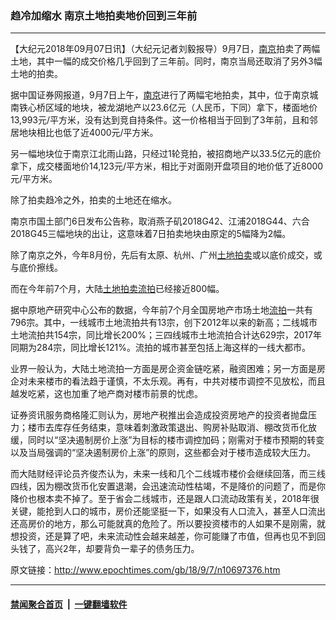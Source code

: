 ### 趋冷加缩水 南京土地拍卖地价回到三年前
------------------------

<p>【大纪元2018年09月07日讯】（大纪元记者刘毅报导）9月7日，<a href="http://www.epochtimes.com/gb/tag/%E5%8D%97%E4%BA%AC.html">南京</a>拍卖了两幅土地，其中一幅的成交价格几乎回到了三年前。同时，南京当局还取消了另外3幅土地的拍卖。</p>
<p>据中国证券网报道，9月7日上午，<a href="http://www.epochtimes.com/gb/tag/%E5%8D%97%E4%BA%AC.html">南京</a>进行了两幅宅地拍卖，其中，位于南京城南铁心桥区域的地块，被龙湖地产以23.6亿元（人民币，下同）拿下，楼面地价13,993元/平方米，没有达到竞自持条件。这一价格相当于回到了3年前，且和邻居地块相比也低了近4000元/平方米。</p>
<p>另一幅地块位于南京江北雨山路，只经过1轮竞拍，被招商地产以33.5亿元的底价拿下，成交楼面地价14,123元/平方米，相比于对面刚开盘项目的地价低了近8000元/平方米。</p>
<p>除了拍卖趋冷之外，拍卖的土地还在缩水。</p>
<p>南京市国土部门6日发布公告称，取消燕子矶2018G42、江浦2018G44、六合2018G45三幅地块的出让，这意味着7日拍卖地块由原定的5幅降为2幅。</p>
<p>除了南京之外，今年8月份，先后有太原、杭州、广州<a href="http://www.epochtimes.com/gb/tag/%E5%9C%9F%E5%9C%B0%E6%8B%8D%E5%8D%96.html">土地拍卖</a>或以底价成交，或与底价擦线。</p>
<p>而在今年前7个月，大陆<a href="http://www.epochtimes.com/gb/tag/%E5%9C%9F%E5%9C%B0%E6%8B%8D%E5%8D%96.html">土地拍卖</a><a href="http://www.epochtimes.com/gb/tag/%E6%B5%81%E6%8B%8D.html">流拍</a>已经接近800幅。</p>
<p>据中原地产研究中心公布的数据，今年前7个月全国房地产市场土地<a href="http://www.epochtimes.com/gb/tag/%E6%B5%81%E6%8B%8D.html">流拍</a>一共有796宗。其中，一线城市土地流拍共有13宗，创下2012年以来的新高；二线城市土地流拍共154宗，同比增长200%；三四线城市土地流拍合计达629宗，2017年同期为284宗，同比增长121%。流拍的城市甚至包括上海这样的一线大都市。</p>
<p>业界一般认为，大陆土地流拍一方面是房企资金链吃紧，融资困难；另一方面是房企对未来楼市的看法趋于谨慎，不太乐观。再有，中共对楼市调控不见放松，而且越发吃紧，这也加重了地产商对楼市前景的忧虑。</p>
<p>证券资讯服务商格隆汇则认为，房地产税推出会造成投资房地产的投资者抛盘压力；楼市去库存任务结束，意味着刺激政策退出、购房补贴取消、棚改货币化放缓，同时以“坚决遏制房价上涨”为目标的楼市调控加码；刚需对于楼市预期的转变以及当局强调的“坚决遏制房价上涨”的原则，这些都会对于楼市造成较大压力。</p>
<p>而大陆财经评论员齐俊杰认为，未来一线和几个二线城市楼价会继续回落，而三线四线，因为棚改货币化安置退潮，会迅速流动性枯竭，不是降价的问题了，而是你降价也根本卖不掉了。至于省会二线城市，还是跟人口流动政策有关，2018年很关键，能抢到人口的城市，房价还能坚挺一下，如果没有人口流入，甚至人口流出还高房价的地方，那么可能就真的危险了。所以要投资楼市的人如果不是刚需，就想投资，还是算了吧，未来流动性会越来越差，你可能赚了市值，但再也见不到回头钱了，高兴2年，却要背负一辈子的债务压力。</p>

原文链接：http://www.epochtimes.com/gb/18/9/7/n10697376.htm


------------------------
#### [禁闻聚合首页](https://github.com/gfw-breaker/banned-news/blob/master/README.md) &nbsp;|&nbsp;  [一键翻墙软件](https://github.com/gfw-breaker/nogfw/blob/master/README.md)